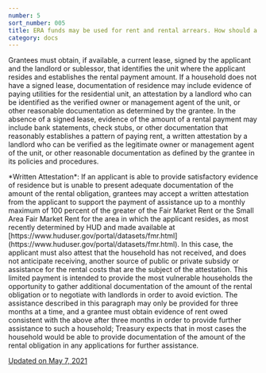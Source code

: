 ```yaml
---
number: 5
sort_number: 005
title: ERA funds may be used for rent and rental arrears. How should a grantee document where an applicant resides and the amount of rent or rental arrears owed?
category: docs
---
```


Grantees must obtain, if available, a current lease, signed by the applicant and the landlord or sublessor, that identifies the unit where the applicant resides and establishes the rental payment amount. If a household does not have a signed lease, documentation of residence may include evidence of paying utilities for the residential unit, an attestation by a landlord who can be identified as the verified owner or management agent of the unit, or other reasonable documentation as determined by the grantee. In the absence of a signed lease, evidence of the amount of a rental payment may include bank statements, check stubs, or other documentation that reasonably establishes a pattern of paying rent, a written attestation by a landlord who can be verified as the legitimate owner or management agent of the unit, or other reasonable documentation as defined by the grantee in its policies and procedures.

<span id="5p2">
  *Written Attestation*: If an applicant is able to provide satisfactory evidence of residence but is unable to present adequate documentation of the amount of the rental obligation, grantees may accept a written attestation from the applicant to support the payment of assistance up to a monthly maximum of 100 percent of the greater of the Fair Market Rent or the Small Area Fair Market Rent for the area in which the applicant resides, as most recently determined by HUD and made available at [https://www.huduser.gov/portal/datasets/fmr.html](https://www.huduser.gov/portal/datasets/fmr.html). In this case, the applicant must also attest that the household has not received, and does not anticipate receiving, another source of public or private subsidy or assistance for the rental costs that are the subject of the attestation. This limited payment is intended to provide the most vulnerable households the opportunity to gather additional documentation of the amount of the rental obligation or to negotiate with landlords in order to avoid eviction. The assistance described in this paragraph may only be provided for three months at a time, and a grantee must obtain evidence of rent owed consistent with the above after three months in order to provide further assistance to such a household; Treasury expects that in most cases the household would be able to provide documentation of the amount of the rental obligation in any applications for further assistance.
</span>

<a href="{{ site.baseurl }}/implementation-guidance/changes/" class="era-guidance__datestamp">Updated on May 7, 2021</a>